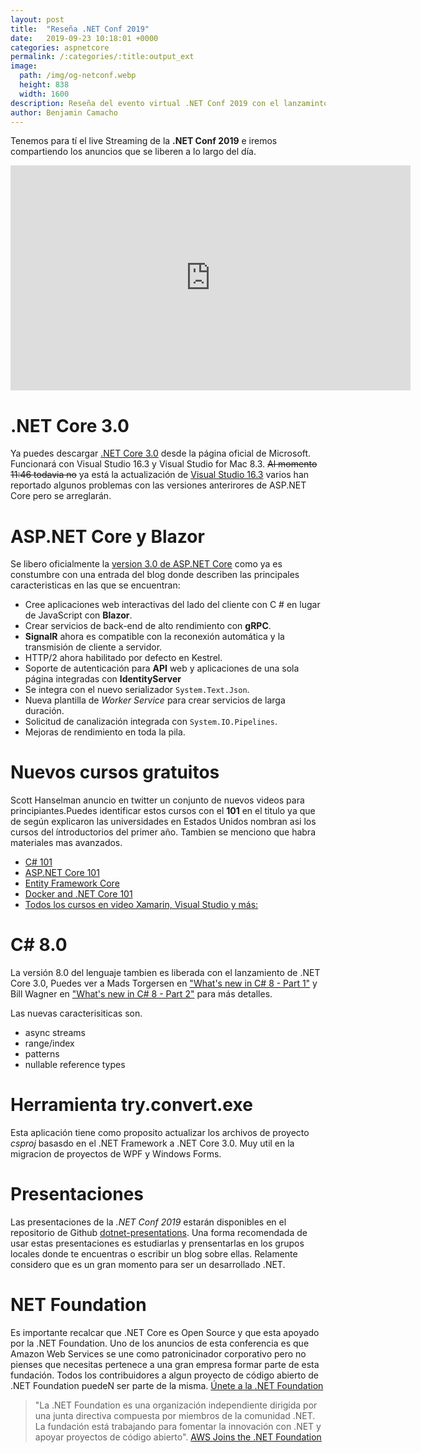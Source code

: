 ```yaml
---
layout: post
title:  "Reseña .NET Conf 2019"
date:   2019-09-23 10:18:01 +0000
categories: aspnetcore
permalink: /:categories/:title:output_ext
image:
  path: /img/og-netconf.webp
  height: 838
  width: 1600
description: Reseña del evento virtual .NET Conf 2019 con el lanzaminto de ASP.NET Core 3.0.
author: Benjamin Camacho
--- 
```


Tenemos para tí el live Streaming de la **.NET Conf 2019** e iremos compartiendo los anuncios que se liberen a lo largo del día.

<div>
    <iframe src="https://mediastream.microsoft.com/events/2019/1909/DotNetConf/player/DotNetConf.html?cid=synd-ASPNETCOREMASTER.COM" frameborder="0" scrolling="no" width="640" height="360" allowfullscreen style="overflow:hidden;"></iframe>
</div>

# .NET Core 3.0

Ya puedes descargar [.NET Core 3.0](https://dotnet.microsoft.com/download) desde la página oficial de Microsoft. Funcionará con Visual Studio 16.3 y Visual Studio for Mac 8.3. ~~Al momento 11:46 todavia no~~ ya está la actualización de [Visual Studio 16.3](https://docs.microsoft.com/visualstudio/releases/2019/release-notes#16.3.0) varios han reportado algunos problemas con las versiones anterirores de ASP.NET Core pero se arreglarán.

# ASP.NET Core y Blazor

Se libero oficialmente la [version 3.0 de ASP.NET Core](https://devblogs.microsoft.com/aspnet/asp-net-core-and-blazor-updates-in-net-core-3-0/) como ya es constumbre con una entrada del blog donde describen las principales caracteristicas en las que se encuentran:

* Cree aplicaciones web interactivas del lado del cliente con C # en lugar de JavaScript con **Blazor**.
* Crear servicios de back-end de alto rendimiento con **gRPC**.
* **SignalR** ahora es compatible con la reconexión automática y la transmisión de cliente a servidor.
* HTTP/2 ahora habilitado por defecto en Kestrel.
* Soporte de autenticación para **API** web y aplicaciones de una sola página integradas con **IdentityServer**
* Se integra con el nuevo serializador `System.Text.Json`.
* Nueva plantilla de _Worker Service_ para crear servicios de larga duración.
* Solicitud de canalización integrada con `System.IO.Pipelines`.
* Mejoras de rendimiento en toda la pila.

# Nuevos cursos gratuitos

Scott Hanselman anuncio en twitter un conjunto de nuevos videos para principiantes.Puedes identificar estos cursos con el **101** en el titulo ya que de según explicaron las universidades en Estados Unidos nombran asi los cursos del íntroductorios del primer año. Tambien se menciono que habra materiales mas avanzados.

* [C# 101](https://www.youtube.com/playlist?list=PLdo4fOcmZ0oVxKLQCHpiUWun7vlJJvUiN)
* [ASP.NET Core 101](https://www.youtube.com/playlist?list=PLdo4fOcmZ0oW8nviYduHq7bmKode-p8Wy)
* [Entity Framework Core](https://www.youtube.com/playlist?list=PLdo4fOcmZ0oX7uTkjYwvCJDG2qhcSzwZ6)
* [Docker and .NET Core 101](https://www.youtube.com/playlist?list=PLdo4fOcmZ0oUvXP_Pt2zOgk8dTWagGs_P)
* [Todos los cursos en video Xamarin, Visual Studio y  más: ](https://dotnet.microsoft.com/learn/videos)

# C# 8.0

La versión 8.0 del lenguaje tambien es liberada con el lanzamiento de .NET Core 3.0,
 Puedes ver a Mads Torgersen en ["What's new in C# 8 - Part 1"](https://www.youtube.com/watch?v=TJiLhRPgyq4) y Bill Wagner en ["What's new in C# 8 - Part 2"](https://www.youtube.com/watch?v=fhf8N4004u0) para más detalles.

Las nuevas caracterisiticas son.

* async streams
* range/index
* patterns
* nullable reference types

# Herramienta  try.convert.exe

Esta aplicación tiene como proposito actualizar los archivos de proyecto _csproj_ basasdo en el .NET Framework  a .NET Core 3.0. Muy util en la migracion de proyectos de WPF y Windows Forms.

# Presentaciones

Las presentaciones de la *.NET Conf 2019* estarán disponibles en el repositorio de Github [dotnet-presentations](https://github.com/dotnet-presentations/dotnetconf2019/tree/master/Technical). Una forma recomendada de usar estas presentaciones es estudiarlas y prensentarlas en los grupos locales donde te encuentras o escribir un blog sobre ellas. Relamente considero que es un gran momento para ser un desarrollado .NET.

# NET Foundation

Es importante recalcar que .NET Core es Open Source y que esta apoyado por la .NET Foundation. Uno de los anuncios de esta conferencia es que Amazon Web Services se une como patronicinador corporativo pero no pienses que necesitas pertenece a una gran empresa formar parte de esta fundación. Todos los contribuidores a algun proyecto de código abierto de .NET Foundation puedeN ser parte de la misma. [Únete a la .NET Foundation](https://dotnetfoundation.org/become-a-member)

> "La .NET Foundation es una organización independiente dirigida por una junta directiva compuesta por miembros de la comunidad .NET. La fundación está trabajando para fomentar la innovación con .NET y apoyar proyectos de código abierto". [AWS Joins the .NET Foundation](https://aws.amazon.com/blogs/opensource/aws-joins-the-net-foundation/)
